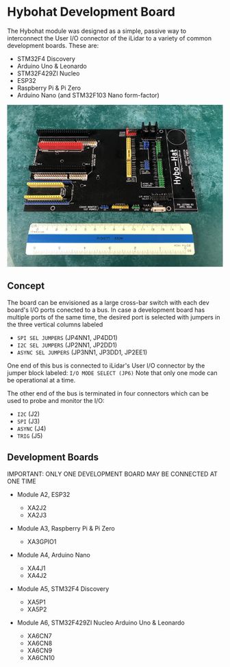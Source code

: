 # Hybohat Development Board 

The Hybohat module was designed as a simple, passive way to interconnect
the User I/O connector of the iLidar to a variety of common development
boards.  These are:

* STM32F4 Discovery
* Arduino Uno & Leonardo
* STM32F429ZI Nucleo
* ESP32
* Raspberry Pi & Pi Zero
* Arduino Nano (and STM32F103 Nano form-factor)

![Hybohat Assembly](images/hybohat800.jpg)

## Concept

The board can be envisioned as a large cross-bar switch with each
dev board's I/O ports conected to a bus.  In case a development board
has multiple ports of the same time, the desired port is selected with 
jumpers in the three vertical columns labeled 

* `SPI SEL JUMPERS` (JP4NN1, JP4DD1)
* `I2C SEL JUMPERS` (JP2NN1, JP2DD1)
* `ASYNC SEL JUMPERS` (JP3NN1, JP3DD1, JP2EE1)


One end of this bus is connected to iLidar's User I/O
connector by the jumper block labeled: `I/O MODE SELECT (JP6)`
Note that only one mode can be operational at a time.

The other end of the bus is terminated in four connectors which can be
used to probe and monitor the I/O:

* `I2C` (J2)
* `SPI` (J3)
* `ASYNC` (J4)
* `TRIG` (J5)

## Development Boards

IMPORTANT: ONLY ONE DEVELOPMENT BOARD MAY BE CONNECTED AT ONE TIME

* Module A2, ESP32
  - XA2J2
  - XA2J3

* Module A3, Raspberry Pi & Pi Zero
  - XA3GPIO1

* Module A4, Arduino Nano
  - XA4J1 
  - XA4J2 

* Module A5, STM32F4 Discovery 
  - XA5P1
  - XA5P2

* Module A6, STM32F429ZI Nucleo Arduino Uno & Leonardo
  - XA6CN7
  - XA6CN8
  - XA6CN9
  - XA6CN10


